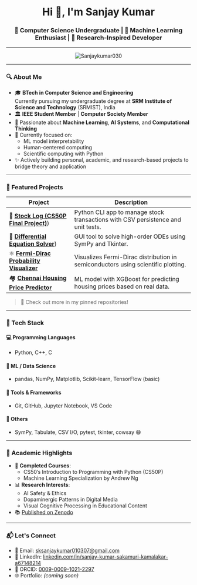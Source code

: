 <h1 align="center">Hi 👋, I'm Sanjay Kumar</h1>
<h3 align="center">📌 Computer Science Undergraduate | 🤖 Machine Learning Enthusiast | 🧪 Research-Inspired Developer</h3>

---

<p align="center">
  <img src="https://komarev.com/ghpvc/?username=Sanjaykumar030&label=Profile%20views&color=0e75b6&style=flat" alt="Sanjaykumar030" />
</p>

---

### 🔍 About Me

- 🎓 **BTech in Computer Science and Engineering**  
  Currently pursuing my undergraduate degree at **SRM Institute of Science and Technology** (SRMIST), India  
- 🏛️ **IEEE Student Member** | **Computer Society Member**
- 🤖 Passionate about **Machine Learning**, **AI Systems**, and **Computational Thinking**
- 🧠 Currently focused on:
  - ML model interpretability
  - Human-centered computing
  - Scientific computing with Python
- ✨ Actively building personal, academic, and research-based projects to bridge theory and application

---

### 🚀 Featured Projects

| Project | Description |
|--------|-------------|
| 🎨 [**Stock Log (CS50P Final Project)**](https://github.com/Sanjaykumar030/CS50P-FinalProject)) | Python CLI app to manage stock transactions with CSV persistence and unit tests. |
| 🧮 [**Differential Equation Solver**](https://github.com/Sanjaykumar030/DiffEqnSolver)) | GUI tool to solve high-order ODEs using SymPy and Tkinter. |
| ⚛️ [**Fermi-Dirac Probability Visualizer**](https://github.com/Sanjaykumar030/Fermi-Dirac-Probability-Visualizer) | Visualizes Fermi-Dirac distribution in semiconductors using scientific plotting. |
| 🏘️ [**Chennai Housing Price Predictor**](https://github.com/Sanjaykumar030/Chennai-Housing-Model) | ML model with XGBoost for predicting housing prices based on real data. |


> 📌 Check out more in my pinned repositories!

---

### 🧰 Tech Stack

#### 💻 Programming Languages
- Python, C++, C

#### 🔬 ML / Data Science
- pandas, NumPy, Matplotlib, Scikit-learn, TensorFlow (basic)

#### 🧪 Tools & Frameworks
- Git, GitHub, Jupyter Notebook, VS Code

#### 📁 Others
- SymPy, Tabulate, CSV I/O, pytest, tkinter, cowsay 😄

---

### 📄 Academic Highlights

- 📘 **Completed Courses**:
  - CS50’s Introduction to Programming with Python (CS50P)
  - Machine Learning Specialization by Andrew Ng
- 📊 **Research Interests**:
  - AI Safety & Ethics
  - Dopaminergic Patterns in Digital Media
  - Visual Cognitive Processing in Educational Content
- 📚 [Published on Zenodo](https://zenodo.org/records/15593205)

---

### 📬 Let's Connect

- 📧 Email: [sksanjaykumar010307@gmail.com](mailto:sksanjaykumar010307@gmail.com)
- 🔗 LinkedIn: [linkedin.com/in/sanjay-kumar-sakamuri-kamalakar-a67148214](https://linkedin.com/in/sanjay-kumar-sakamuri-kamalakar-a67148214)
- 🧪 ORCID: [0009-0009-1021-2297](https://orcid.org/0009-0009-1021-2297)
- 🌐 Portfolio: *(coming soon)*


